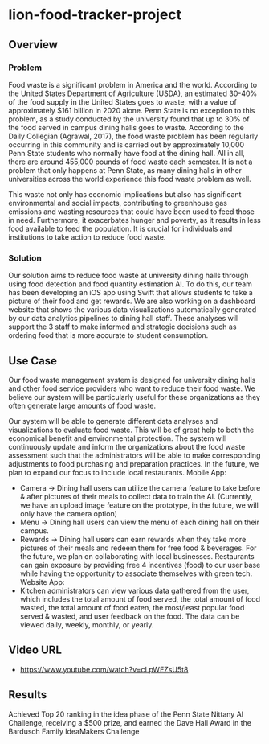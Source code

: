 # lion-food-tracker-project

## Overview
### Problem
Food waste is a significant problem in America and the world. According to the
United States Department of Agriculture (USDA), an estimated 30-40% of the food supply
in the United States goes to waste, with a value of approximately $161 billion in 2020 alone.
Penn State is no exception to this problem, as a study conducted by the university found that
up to 30% of the food served in campus dining halls goes to waste. According to the Daily
Collegian (Agrawal, 2017), the food waste problem has been regularly occurring in this
community and is carried out by approximately 10,000 Penn State students who normally
have food at the dining hall. All in all, there are around 455,000 pounds of food waste each
semester. It is not a problem that only happens at Penn State, as many dining halls in other
universities across the world experience this food waste problem as well.

This waste not only has economic implications but also has significant environmental
and social impacts, contributing to greenhouse gas emissions and wasting resources that
could have been used to feed those in need. Furthermore, it exacerbates hunger and poverty,
as it results in less food available to feed the population. It is crucial for individuals and
institutions to take action to reduce food waste.

### Solution
Our solution aims to reduce food waste at university dining halls through using food
detection and food quantity estimation AI. To do this, our team has been developing an iOS
app using Swift that allows students to take a picture of their food and get rewards. We are
also working on a dashboard website that shows the various data visualizations automatically
generated by our data analytics pipelines to dining hall staff. These analyses will support the
3 staff to make informed and strategic decisions such as ordering food that is more accurate to
student consumption.

## Use Case
Our food waste management system is designed for university dining halls and other
food service providers who want to reduce their food waste. We believe our system will be
particularly useful for these organizations as they often generate large amounts of food
waste.

Our system will be able to generate different data analyses and visualizations to
evaluate food waste. This will be of great help to both the economical benefit and
environmental protection. The system will continuously update and inform the organizations
about the food waste assessment such that the administrators will be able to make
corresponding adjustments to food purchasing and preparation practices. In the future, we
plan to expand our focus to include local restaurants.
Mobile App:
- Camera → Dining hall users can utilize the camera feature to take before & after
pictures of their meals to collect data to train the AI. (Currently, we have an upload
image feature on the prototype, in the future, we will only have the camera option)
- Menu → Dining hall users can view the menu of each dining hall on their campus.
- Rewards → Dining hall users can earn rewards when they take more pictures of their
meals and redeem them for free food & beverages. For the future, we plan on
collaborating with local businesses. Restaurants can gain exposure by providing free
4 incentives (food) to our user base while having the opportunity to associate
themselves with green tech.
Website App:
- Kitchen administrators can view various data gathered from the user, which includes
the total amount of food served, the total amount of food wasted, the total amount of
food eaten, the most/least popular food served & wasted, and user feedback on the
food. The data can be viewed daily, weekly, monthly, or yearly.

## Video URL
- https://www.youtube.com/watch?v=cLpWEZsU5t8

## Results
Achieved Top 20 ranking in the idea phase of the Penn State Nittany AI Challenge, receiving a $500 prize, and earned the Dave Hall Award in the Bardusch Family IdeaMakers Challenge
